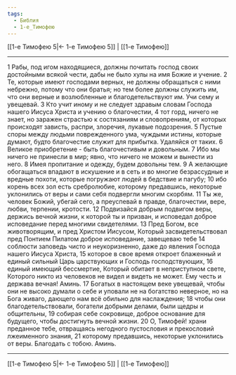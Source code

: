 ```yaml
---
tags:
  - Библия
  - 1-е_Тимофею
---
```

[[1-е Тимофею 5|← 1-е Тимофею 5]] | [[1-е Тимофею]]

---
1 Рабы, под игом находящиеся, должны почитать господ своих достойными всякой чести, дабы не было хулы на имя Божие и учение.
2 Те, которые имеют господами верных, не должны обращаться с ними небрежно, потому что они братья; но тем более должны служить им, что они верные и возлюбленные и благодетельствуют им. Учи сему и увещевай.
3 Кто учит иному и не следует здравым словам Господа нашего Иисуса Христа и учению о благочестии,
4 тот горд, ничего не знает, но заражен страстью к состязаниям и словопрениям, от которых происходят зависть, распри, злоречия, лукавые подозрения.
5 Пустые споры между людьми поврежденного ума, чуждыми истины, которые думают, будто благочестие служит для прибытка. Удаляйся от таких.
6 Великое приобретение - быть благочестивым и довольным.
7 Ибо мы ничего не принесли в мир; явно, что ничего не можем и вынести из него.
8 Имея пропитание и одежду, будем довольны тем.
9 А желающие обогащаться впадают в искушение и в сеть и во многие безрассудные и вредные похоти, которые погружают людей в бедствие и пагубу;
10 ибо корень всех зол есть сребролюбие, которому предавшись, некоторые уклонились от веры и сами себя подвергли многим скорбям.
11 Ты же, человек Божий, убегай сего, а преуспевай в правде, благочестии, вере, любви, терпении, кротости.
12 Подвизайся добрым подвигом веры, держись вечной жизни, к которой ты и призван, и исповедал доброе исповедание перед многими свидетелями.
13 Пред Богом, все животворящим, и пред Христом Иисусом, Который засвидетельствовал пред Понтием Пилатом доброе исповедание, завещеваю тебе
14 соблюсти заповедь чисто и неукоризненно, даже до явления Господа нашего Иисуса Христа,
15 которое в свое время откроет блаженный и единый сильный Царь царствующих и Господь господствующих,
16 единый имеющий бессмертие, Который обитает в неприступном свете, Которого никто из человеков не видел и видеть не может. Ему честь и держава вечная! Аминь.
17 Богатых в настоящем веке увещевай, чтобы они не высоко думали о себе и уповали не на богатство неверное, но на Бога живаго, дающего нам всё обильно для наслаждения;
18 чтобы они благодетельствовали, богатели добрыми делами, были щедры и общительны,
19 собирая себе сокровище, доброе основание для будущего, чтобы достигнуть вечной жизни.
20 О, Тимофей! храни преданное тебе, отвращаясь негодного пустословия и прекословий лжеименного знания,
21 которому предавшись, некоторые уклонились от веры. Благодать с тобою. Аминь.

---
[[1-е Тимофею 5|← 1-е Тимофею 5]] | [[1-е Тимофею]]